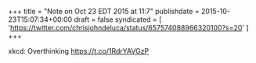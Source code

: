 +++
title = "Note on Oct 23 EDT 2015 at 11:7"
publishdate = 2015-10-23T15:07:34+00:00
draft = false
syndicated = [ 'https://twitter.com/chrisjohndeluca/status/657574088966320100?s=20' ]
+++

xkcd: Overthinking https://t.co/1RdrYAVGzP
